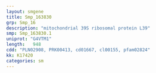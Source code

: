 ```yaml
---
layout: smgene
title: Smp_163830
grp: Smp_16
description: "mitochondrial 39S ribosomal protein L39"
smp: Smp_163830.1
uniprot: "G4VTM1"
length:   948
cdd: "PLN02908, PRK00413, cd01667, cl00155, pfam02824"
kk: K17420
categories: sm
---
```

